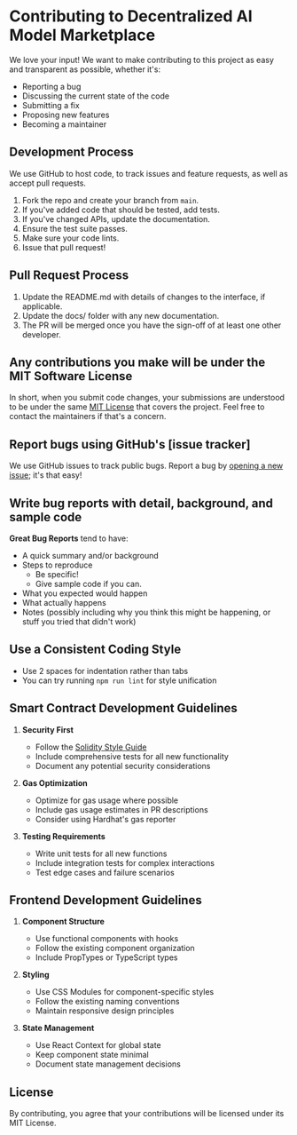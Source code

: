 # Contributing to Decentralized AI Model Marketplace

We love your input! We want to make contributing to this project as easy and transparent as possible, whether it's:

- Reporting a bug
- Discussing the current state of the code
- Submitting a fix
- Proposing new features
- Becoming a maintainer

## Development Process

We use GitHub to host code, to track issues and feature requests, as well as accept pull requests.

1. Fork the repo and create your branch from `main`.
2. If you've added code that should be tested, add tests.
3. If you've changed APIs, update the documentation.
4. Ensure the test suite passes.
5. Make sure your code lints.
6. Issue that pull request!

## Pull Request Process

1. Update the README.md with details of changes to the interface, if applicable.
2. Update the docs/ folder with any new documentation.
3. The PR will be merged once you have the sign-off of at least one other developer.

## Any contributions you make will be under the MIT Software License

In short, when you submit code changes, your submissions are understood to be under the same [MIT License](http://choosealicense.com/licenses/mit/) that covers the project. Feel free to contact the maintainers if that's a concern.

## Report bugs using GitHub's [issue tracker]

We use GitHub issues to track public bugs. Report a bug by [opening a new issue](); it's that easy!

## Write bug reports with detail, background, and sample code

**Great Bug Reports** tend to have:

- A quick summary and/or background
- Steps to reproduce
  - Be specific!
  - Give sample code if you can.
- What you expected would happen
- What actually happens
- Notes (possibly including why you think this might be happening, or stuff you tried that didn't work)

## Use a Consistent Coding Style

* Use 2 spaces for indentation rather than tabs
* You can try running `npm run lint` for style unification

## Smart Contract Development Guidelines

1. **Security First**
   - Follow the [Solidity Style Guide](https://docs.soliditylang.org/en/v0.8.17/style-guide.html)
   - Include comprehensive tests for all new functionality
   - Document any potential security considerations

2. **Gas Optimization**
   - Optimize for gas usage where possible
   - Include gas usage estimates in PR descriptions
   - Consider using Hardhat's gas reporter

3. **Testing Requirements**
   - Write unit tests for all new functions
   - Include integration tests for complex interactions
   - Test edge cases and failure scenarios

## Frontend Development Guidelines

1. **Component Structure**
   - Use functional components with hooks
   - Follow the existing component organization
   - Include PropTypes or TypeScript types

2. **Styling**
   - Use CSS Modules for component-specific styles
   - Follow the existing naming conventions
   - Maintain responsive design principles

3. **State Management**
   - Use React Context for global state
   - Keep component state minimal
   - Document state management decisions

## License

By contributing, you agree that your contributions will be licensed under its MIT License. 
